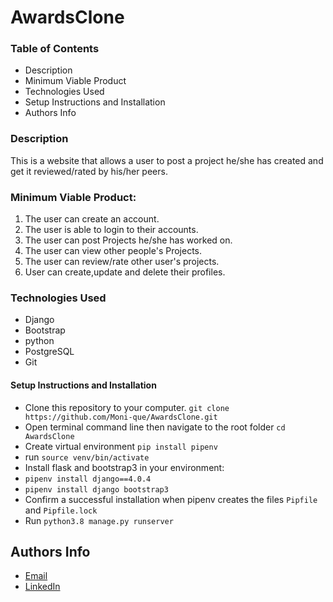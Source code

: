 # AwardsClone

### Table of Contents

* Description
* Minimum Viable Product
* Technologies Used
* Setup Instructions and Installation
* Authors Info

### Description

This is a website that allows a user to post a project he/she has created and get it reviewed/rated by his/her peers.

### Minimum Viable Product:

1. The user can create an account.
2. The user is able to login to their accounts.
3. The user can post Projects he/she has worked on.
4. The user can view other people's Projects.
5. The user can review/rate other user's projects.
5. User can create,update and delete their profiles.

### Technologies Used

* Django
* Bootstrap
* python
* PostgreSQL
* Git

#### Setup Instructions and Installation

- Clone this repository to your computer. `git clone https://github.com/Moni-que/AwardsClone.git`
- Open terminal command line then navigate to the root folder `cd AwardsClone`
- Create virtual environment `pip install pipenv`
- run `source venv/bin/activate`
- Install flask and bootstrap3 in your environment:
- `pipenv install django==4.0.4`
- `pipenv install django bootstrap3`
- Confirm a successful installation when pipenv creates the files `Pipfile` and `Pipfile.lock`
- Run `python3.8 manage.py runserver`

## Authors Info

* [Email](monicahjustus@gmail.com)
* [LinkedIn](https://www.linkedin.com/in/monicah-maina-440784236)
